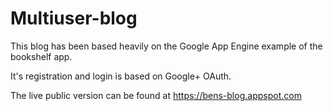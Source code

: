 # Multiuser-blog
This blog has been based heavily on the Google App Engine example of the bookshelf app.

It's registration and login is based on Google+ OAuth.

The live public version can be found at https://bens-blog.appspot.com
